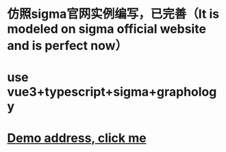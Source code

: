 # 仿照sigma官网实例编写，已完善（It is modeled on sigma official website and is perfect now）
# use vue3+typescript+sigma+graphology

# [Demo address, click me](https://bafybeiaeufvcrbso4alb5cn7qlak2k7uyqdioweza3ecfa5o3iwtnj2udi.ipfs.4everland.io/)
